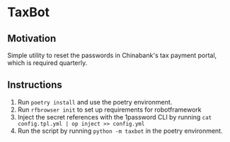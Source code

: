 # TaxBot 

## Motivation

Simple utility to reset the passwords in Chinabank's tax payment portal, which is required quarterly.

## Instructions

1. Run `poetry install` and use the poetry environment.
2. Run `rfbrowser init` to set up requirements for robotframework
3. Inject the secret references with the 1password CLI by running `cat config.tpl.yml | op inject >> config.yml`
4. Run the script by running `python -m taxbot` in the poetry environment.

